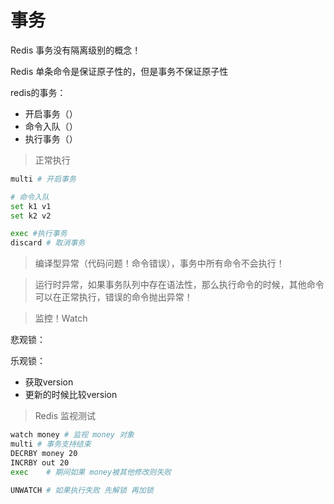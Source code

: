 # 事务

Redis 事务没有隔离级别的概念！

Redis 单条命令是保证原子性的，但是事务不保证原子性



redis的事务：

- 开启事务（）
- 命令入队（）
- 执行事务（）



> 正常执行

```bash
multi # 开启事务

# 命令入队
set k1 v1
set k2 v2

exec #执行事务
discard # 取消事务
```



> 编译型异常（代码问题！命令错误），事务中所有命令不会执行！

> 运行时异常，如果事务队列中存在语法性，那么执行命令的时候，其他命令可以在正常执行，错误的命令抛出异常！





> 监控！Watch

悲观锁：

乐观锁：

- 获取version
- 更新的时候比较version



> Redis 监视测试

```bash
watch money # 监视 money 对象
multi # 事务支持结束
DECRBY money 20
INCRBY out 20
exec    # 期间如果 money被其他修改则失败

UNWATCH # 如果执行失败 先解锁 再加锁
```



